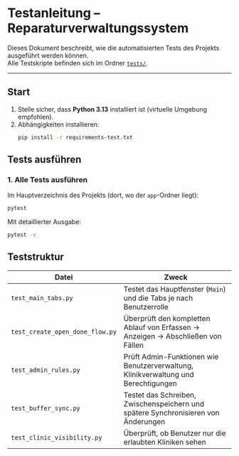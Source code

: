 # Testanleitung – Reparaturverwaltungssystem

Dieses Dokument beschreibt, wie die automatisierten Tests des Projekts ausgeführt werden können.  
Alle Testskripte befinden sich im Ordner [`tests/`](./tests).

---

## Start

1. Stelle sicher, dass **Python 3.13** installiert ist (virtuelle Umgebung empfohlen).
2. Abhängigkeiten installieren:
   ```bash
   pip install -r requirements-test.txt
   ```

## Tests ausführen

### 1. Alle Tests ausführen
Im Hauptverzeichnis des Projekts (dort, wo der `app`-Ordner liegt):
```bash
pytest
```

Mit detaillierter Ausgabe:
```bash
pytest -v
```



## Teststruktur

| Datei                           | Zweck                                                                              |
| ------------------------------- | ---------------------------------------------------------------------------------- |
| `test_main_tabs.py`             | Testet das Hauptfenster (`Main`) und die Tabs je nach Benutzerrolle                |
| `test_create_open_done_flow.py` | Überprüft den kompletten Ablauf von Erfassen → Anzeigen → Abschließen von Fällen   |
| `test_admin_rules.py`           | Prüft Admin-Funktionen wie Benutzerverwaltung, Klinikverwaltung und Berechtigungen |
| `test_buffer_sync.py`           | Testet das Schreiben, Zwischenspeichern und spätere Synchronisieren von Änderungen |
| `test_clinic_visibility.py`     | Überprüft, ob Benutzer nur die erlaubten Kliniken sehen                            |


